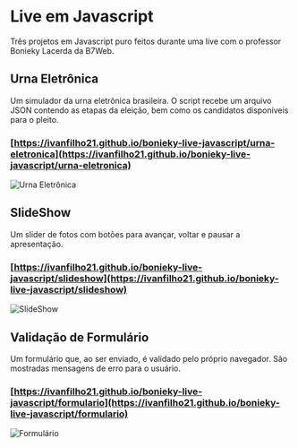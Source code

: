 # Live em Javascript

Três projetos em Javascript puro feitos durante uma live com o professor Bonieky Lacerda da B7Web.

## Urna Eletrônica

Um simulador da urna eletrônica brasileira. O script recebe um arquivo JSON contendo as etapas da eleição, bem como os candidatos disponíveis para o pleito.

### [https://ivanfilho21.github.io/bonieky-live-javascript/urna-eletronica](https://ivanfilho21.github.io/bonieky-live-javascript/urna-eletronica)
![Urna Eletrônica](urna-eletronica/screenshot.jpg)

## SlideShow

Um slider de fotos com botões para avançar, voltar e pausar a apresentação.

### [https://ivanfilho21.github.io/bonieky-live-javascript/slideshow](https://ivanfilho21.github.io/bonieky-live-javascript/slideshow)
![SlideShow](slideshow/screenshot.jpg)

## Validação de Formulário

Um formulário que, ao ser enviado, é validado pelo próprio navegador. São mostradas mensagens de erro para o usuário.

### [https://ivanfilho21.github.io/bonieky-live-javascript/formulario](https://ivanfilho21.github.io/bonieky-live-javascript/formulario)
![Formulário](formulario/screenshot.jpg)
